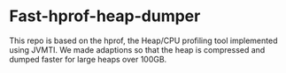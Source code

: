 # Fast-hprof-heap-dumper
This repo is based on the hprof, the Heap/CPU profiling tool implemented using JVMTI. We made adaptions so that the heap is compressed and dumped faster for large heaps over 100GB.
